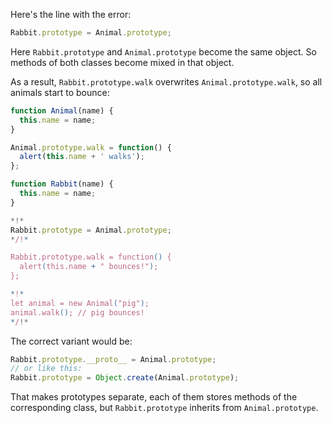 Here's the line with the error:

```js
Rabbit.prototype = Animal.prototype;
```

Here `Rabbit.prototype` and `Animal.prototype` become the same object. So methods of both classes become mixed in that object.

As a result, `Rabbit.prototype.walk` overwrites `Animal.prototype.walk`, so all animals start to bounce:

```js run
function Animal(name) {
  this.name = name;
}

Animal.prototype.walk = function() {
  alert(this.name + ' walks');
};

function Rabbit(name) {
  this.name = name;
}

*!*
Rabbit.prototype = Animal.prototype;
*/!*

Rabbit.prototype.walk = function() {
  alert(this.name + " bounces!");
};

*!*
let animal = new Animal("pig");
animal.walk(); // pig bounces!
*/!*
```

The correct variant would be:

```js
Rabbit.prototype.__proto__ = Animal.prototype;
// or like this:
Rabbit.prototype = Object.create(Animal.prototype);
```

That makes prototypes separate, each of them stores methods of the corresponding class, but `Rabbit.prototype` inherits from `Animal.prototype`.
